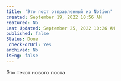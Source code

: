 ```yaml
---
title: 'Это пост отправленный из Notion'
created: September 19, 2022 10:56 AM
Featured: No
Last Updated: September 25, 2022 10:26 AM
published: false
Status: Done
_checkForUrl: Yes
archived: No
isEng: false
---
```


Это текст нового поста